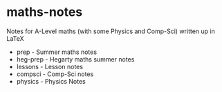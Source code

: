 # maths-notes
Notes for A-Level maths (with some Physics and Comp-Sci) written up in LaTeX

 - prep - Summer maths notes
 - heg-prep - Hegarty maths summer notes
 - lessons - Lesson notes
 - compsci - Comp-Sci notes
 - physics - Physics Notes
